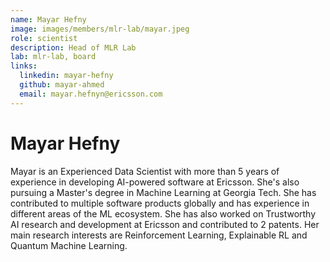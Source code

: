 ```yaml
---
name: Mayar Hefny
image: images/members/mlr-lab/mayar.jpeg
role: scientist
description: Head of MLR Lab
lab: mlr-lab, board
links:
  linkedin: mayar-hefny
  github: mayar-ahmed
  email: mayar.hefnyn@ericsson.com
---
```


# Mayar Hefny

Mayar is an Experienced Data Scientist with more than 5 years of experience in developing AI-powered software  at Ericsson. She's also pursuing a Master's degree in Machine Learning at Georgia Tech.
She has contributed to multiple software products globally and has experience in different areas of the ML ecosystem. She has also worked on Trustworthy AI research and development at Ericsson and contributed to 2 patents. Her main research interests are Reinforcement Learning, Explainable RL and Quantum Machine Learning.
